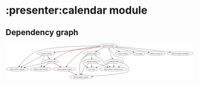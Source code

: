 # :presenter:calendar module
## Dependency graph
![Dependency graph](../../docs/images/graphs/dep_graph_presenter_calendar.svg)
